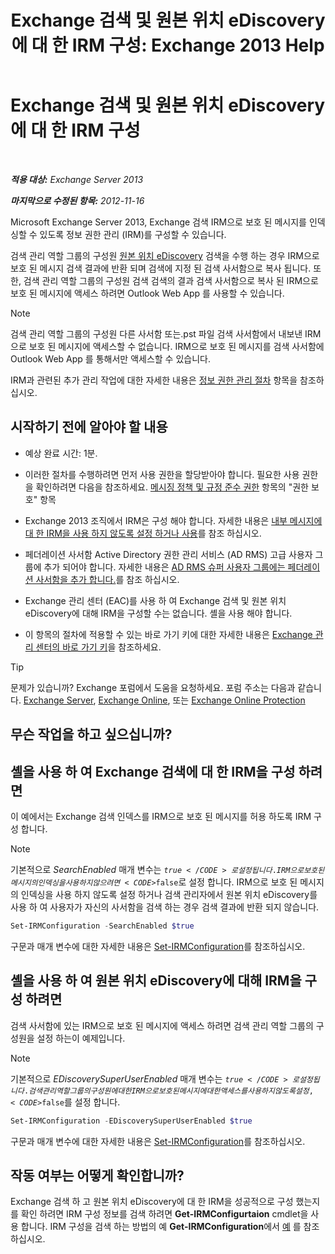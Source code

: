 ﻿---
title: 'Exchange 검색 및 원본 위치 eDiscovery에 대 한 IRM 구성: Exchange 2013 Help'
TOCTitle: Exchange 검색 및 원본 위치 eDiscovery에 대 한 IRM 구성
ms:assetid: d96790e9-93ad-4a56-b90f-2dbfa2f2073c
ms:mtpsurl: https://technet.microsoft.com/ko-kr/library/Gg588319(v=EXCHG.150)
ms:contentKeyID: 50484265
ms.date: 05/22/2018
mtps_version: v=EXCHG.150
ms.translationtype: MT
---

# Exchange 검색 및 원본 위치 eDiscovery에 대 한 IRM 구성

 

_**적용 대상:** Exchange Server 2013_

_**마지막으로 수정된 항목:** 2012-11-16_

Microsoft Exchange Server 2013, Exchange 검색 IRM으로 보호 된 메시지를 인덱싱할 수 있도록 정보 권한 관리 (IRM)를 구성할 수 있습니다.

검색 관리 역할 그룹의 구성원 [원본 위치 eDiscovery](https://docs.microsoft.com/ko-kr/exchange/security-and-compliance/in-place-ediscovery/in-place-ediscovery) 검색을 수행 하는 경우 IRM으로 보호 된 메시지 검색 결과에 반환 되며 검색에 지정 된 검색 사서함으로 복사 됩니다. 또한, 검색 관리 역할 그룹의 구성원 검색 검색의 결과 검색 사서함으로 복사 된 IRM으로 보호 된 메시지에 액세스 하려면 Outlook Web App 를 사용할 수 있습니다.


> [!NOTE]
> 검색 관리 역할 그룹의 구성원 다른 사서함 또는.pst 파일 검색 사서함에서 내보낸 IRM으로 보호 된 메시지에 액세스할 수 없습니다. IRM으로 보호 된 메시지를 검색 사서함에 Outlook Web App 를 통해서만 액세스할 수 있습니다.



IRM과 관련된 추가 관리 작업에 대한 자세한 내용은 [정보 권한 관리 절차](information-rights-management-procedures-exchange-2013-help.md) 항목을 참조하십시오.

## 시작하기 전에 알아야 할 내용

  - 예상 완료 시간: 1분.

  - 이러한 절차를 수행하려면 먼저 사용 권한을 할당받아야 합니다. 필요한 사용 권한을 확인하려면 다음을 참조하세요. [메시징 정책 및 규정 준수 권한](messaging-policy-and-compliance-permissions-exchange-2013-help.md) 항목의 "권한 보호" 항목

  - Exchange 2013 조직에서 IRM은 구성 해야 합니다. 자세한 내용은 [내부 메시지에 대 한 IRM을 사용 하지 않도록 설정 하거나 사용](enable-or-disable-irm-for-internal-messages-exchange-2013-help.md)를 참조 하십시오.

  - 페더레이션 사서함 Active Directory 권한 관리 서비스 (AD RMS) 고급 사용자 그룹에 추가 되어야 합니다. 자세한 내용은 [AD RMS 슈퍼 사용자 그룹에는 페더레이션 사서함을 추가 합니다.](add-the-federation-mailbox-to-the-ad-rms-super-users-group-exchange-2013-help.md)를 참조 하십시오.

  - Exchange 관리 센터 (EAC)를 사용 하 여 Exchange 검색 및 원본 위치 eDiscovery에 대해 IRM을 구성할 수는 없습니다. 셸을 사용 해야 합니다.

  - 이 항목의 절차에 적용할 수 있는 바로 가기 키에 대한 자세한 내용은 [Exchange 관리 센터의 바로 가기 키](keyboard-shortcuts-in-the-exchange-admin-center-exchange-online-protection-help.md)을 참조하세요.


> [!TIP]
> 문제가 있습니까? Exchange 포럼에서 도움을 요청하세요. 포럼 주소는 다음과 같습니다. <A href="https://go.microsoft.com/fwlink/p/?linkid=60612">Exchange Server</A>, <A href="https://go.microsoft.com/fwlink/p/?linkid=267542">Exchange Online</A>, 또는 <A href="https://go.microsoft.com/fwlink/p/?linkid=285351">Exchange Online Protection</A>



## 무슨 작업을 하고 싶으십니까?

## 셸을 사용 하 여 Exchange 검색에 대 한 IRM을 구성 하려면

이 예에서는 Exchange 검색 인덱스를 IRM으로 보호 된 메시지를 허용 하도록 IRM 구성 합니다.


> [!NOTE]
> 기본적으로 <EM>SearchEnabled</EM> 매개 변수는 <CODE>$true</CODE>로 설정 됩니다. IRM으로 보호 된 메시지의 인덱싱을 사용 하지 않으려면 <CODE>$false</CODE>로 설정 합니다. IRM으로 보호 된 메시지의 인덱싱을 사용 하지 않도록 설정 하거나 검색 관리자에서 원본 위치 eDiscovery를 사용 하 여 사용자가 자신의 사서함을 검색 하는 경우 검색 결과에 반환 되지 않습니다.



```powershell
Set-IRMConfiguration -SearchEnabled $true
```

구문과 매개 변수에 대한 자세한 내용은 [Set-IRMConfiguration](https://technet.microsoft.com/ko-kr/library/dd979792\(v=exchg.150\))를 참조하십시오.

## 셸을 사용 하 여 원본 위치 eDiscovery에 대해 IRM을 구성 하려면

검색 사서함에 있는 IRM으로 보호 된 메시지에 액세스 하려면 검색 관리 역할 그룹의 구성원을 설정 하는이 예제입니다.


> [!NOTE]
> 기본적으로 <EM>EDiscoverySuperUserEnabled</EM> 매개 변수는 <CODE>$true</CODE>로 설정 됩니다. 검색 관리 역할 그룹의 구성원에 대 한 IRM으로 보호 된 메시지에 대 한 액세스를 사용 하지 않도록 설정, <CODE>$false</CODE>를 설정 합니다.



```powershell
Set-IRMConfiguration -EDiscoverySuperUserEnabled $true
```

구문과 매개 변수에 대한 자세한 내용은 [Set-IRMConfiguration](https://technet.microsoft.com/ko-kr/library/dd979792\(v=exchg.150\))를 참조하십시오.

## 작동 여부는 어떻게 확인합니까?

Exchange 검색 하 고 원본 위치 eDiscovery에 대 한 IRM을 성공적으로 구성 했는지를 확인 하려면 IRM 구성 정보를 검색 하려면 **Get-IRMConfigurtaion** cmdlet을 사용 합니다. IRM 구성을 검색 하는 방법의 예 **Get-IRMConfiguration**에서 [예](https://technet.microsoft.com/ko-kr/e1821219-fe18-4642-a9c2-58eb0aadd61a\(exchg.150\)#examples) 를 참조 하십시오.

